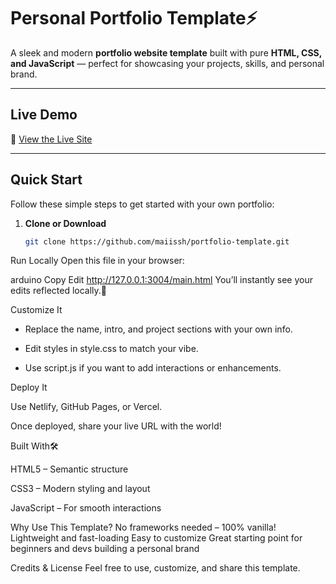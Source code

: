 # Personal Portfolio Template⚡

A sleek and modern **portfolio website template** built with pure **HTML, CSS, and JavaScript** — perfect for showcasing your projects, skills, and personal brand.

---

## Live Demo

🔗 [View the Live Site](https://mais-shande.netlify.app)

---

##  Quick Start

Follow these simple steps to get started with your own portfolio:

1. **Clone or Download**
   ```bash
   git clone https://github.com/maiissh/portfolio-template.git
Run Locally
Open this file in your browser:

arduino
Copy
Edit
http://127.0.0.1:3004/main.html
 You’ll instantly see your edits reflected locally.🔄

Customize It

- Replace the name, intro, and project sections with your own info.

- Edit styles in style.css to match your vibe.

- Use script.js if you want to add interactions or enhancements.

Deploy It

Use Netlify, GitHub Pages, or Vercel.

Once deployed, share your live URL with the world!

 Built With🛠
 
HTML5 – Semantic structure

CSS3 – Modern styling and layout

JavaScript – For smooth interactions

 Why Use This Template?
No frameworks needed – 100% vanilla!
Lightweight and fast-loading
Easy to customize
Great starting point for beginners and devs building a personal brand

Credits & License
Feel free to use, customize, and share this template.

